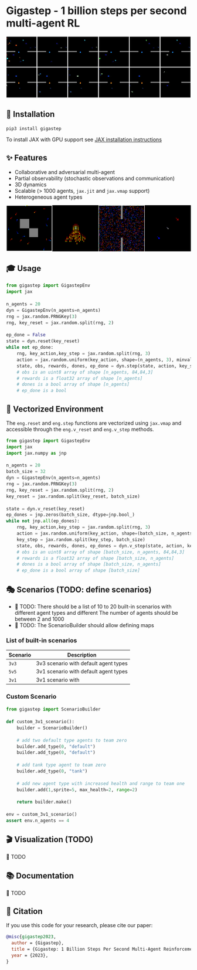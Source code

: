 # Gigastep - 1 billion steps per second multi-agent RL

![Gigastep](misc/scenario.webp)  

## 🔽 Installation

```shell
pip3 install gigastep
```

To install JAX with GPU support see [JAX installation instructions](https://github.com/google/jax#installation)

## ✨ Features

- Collaborative and adversarial multi-agent  
- Partial observability (stochastic observations and communication)
- 3D dynamics
- Scalable (> 1000 agents, ```jax.jit``` and ```jax.vmap``` support)
- Heterogeneous agent types  

![Gigastep](misc/concat.webp)

## 🎓 Usage

```python
from gigastep import GigastepEnv
import jax

n_agents = 20
dyn = GigastepEnv(n_agents=n_agents)
rng = jax.random.PRNGKey(3)
rng, key_reset = jax.random.split(rng, 2)

ep_done = False
state = dyn.reset(key_reset)
while not ep_done:
    rng, key_action,key_step = jax.random.split(rng, 3)
    action = jax.random.uniform(key_action, shape=(n_agents, 3), minval=-1, maxval=1)
    state, obs, rewards, dones, ep_done = dyn.step(state, action, key_step)
    # obs is an uint8 array of shape [n_agents, 84,84,3]
    # rewards is a float32 array of shape [n_agents]
    # dones is a bool array of shape [n_agents]
    # ep_done is a bool
```


## 🚀 Vectorized Environment 

The ```eng.reset``` and ```eng.step``` functions are vectorized using ```jax.vmap``` and 
accessible through the ```eng.v_reset``` and ```eng.v_step``` methods.

```python
from gigastep import GigastepEnv
import jax
import jax.numpy as jnp

n_agents = 20
batch_size = 32
dyn = GigastepEnv(n_agents=n_agents)
rng = jax.random.PRNGKey(3)
rng, key_reset = jax.random.split(rng, 2)
key_reset = jax.random.split(key_reset, batch_size)

state = dyn.v_reset(key_reset)
ep_dones = jnp.zeros(batch_size, dtype=jnp.bool_)
while not jnp.all(ep_dones):
    rng, key_action,key_step = jax.random.split(rng, 3)
    action = jax.random.uniform(key_action, shape=(batch_size, n_agents, 3), minval=-1, maxval=1)
    key_step = jax.random.split(key_step, batch_size)
    state, obs, rewards, dones, ep_dones = dyn.v_step(state, action, key_step)
    # obs is an uint8 array of shape [batch_size, n_agents, 84,84,3]
    # rewards is a float32 array of shape [batch_size, n_agents]
    # dones is a bool array of shape [batch_size, n_agents]
    # ep_done is a bool array of shape [batch_size]
```

## 🎭 Scenarios (TODO: define scenarios)

- 🚧 TODO: There should be a list of 10 to 20 built-in scenarios with different agent types and different
The number of agents should be between 2 and 1000
- 🚧 TODO: The ScenarioBuilder should allow defining maps

### List of built-in scenarios

| Scenario         | Description                           |
|------------------|---------------------------------------|
| ```3v3```        | 3v3 scenario with default agent types |
| ```5v5```        | 3v1 scenario with default agent types |
| ```3v1```        | 3v1 scenario with                     |


### Custom Scenario

```python
from gigastep import ScenarioBuilder

def custom_3v1_scenario():
    builder = ScenarioBuilder()
       
    # add two default type agents to team zero
    builder.add_type(0, "default")
    builder.add_type(0, "default")
    
    # add tank type agent to team zero
    builder.add_type(0, "tank")
    
    # add new agent type with increased health and range to team one 
    builder.add(1,sprite=5, max_health=2, range=2)
    
    return builder.make()

env = custom_3v1_scenario()
assert env.n_agents == 4
```

## 🎬 Visualization (TODO)

🚧 TODO

## 📚 Documentation

🚧 TODO

## 📜 Citation

If you use this code for your research, please cite our paper:

```bibtex
@misc{gigastep2023,
  author = {Gigastep},
  title = {Gigastep: 1 Billion Steps Per Second Multi-Agent Reinforcement Learning},
  year = {2023},
}
```